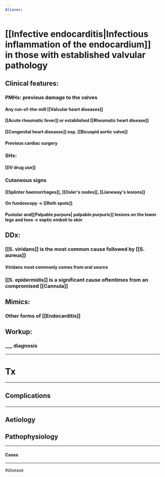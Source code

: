 ```yaml
---
Aliases:
---
```

# [[Infective endocarditis|Infectious inflammation of the endocardium]] in those with established valvular pathology
## Clinical features:

### PMHx: previous damage to the valves
#### Any run-of-the-mill [[Valvular heart diseases]]
#### [[Acute rheumatic fever]] or established [[Rheumatic heart disease]]
#### [[Congenital heart diseases]] esp. [[Bicuspid aortic valve]]
#### Previous cardiac surgery
### SHx:
#### [[IV drug use]]
### Cutaneous signs
#### [[Splinter haemorrhages]], [[Osler's nodes]], [[Janeway's lesions]]
#### On fundoscopy -> [[Roth spots]]
#### Pustular and[[Palpable purpura| palpable purpuric]] lesions on the lower legs and toes -> septic emboli to skin

## DDx:
### [[S. viridans]] is the most common cause followed by [[S. aureus]]
#### Viridans most commonly comes from oral source
### [[S. epidermidis]] is a significant cause oftentimes from an compromised [[Cannula]]
## Mimics:
### Other forms of [[Endocarditis]]
## Workup:
### ___ diagnosis
---
# Tx

---
## Complications
###

---
## Aetiology
## Pathophysiology

---
#### Cases


---
#disease 
